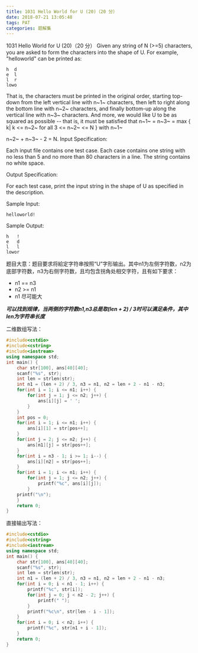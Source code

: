 ```yaml
---
title: 1031 Hello World for U (20)（20 分）
date: 2018-07-21 13:05:48
tags: PAT
categories: 题解集
---
```


1031 Hello World for U (20)（20 分）
Given any string of N (>=5) characters, you are asked to form the characters into the shape of U. For example, "helloworld" can be printed as:
```
h  d
e  l
l  r
lowo
```
That is, the characters must be printed in the original order, starting top-down from the left vertical line with n~1~ characters, then left to right along the bottom line with n~2~ characters, and finally bottom-up along the vertical line with n~3~ characters. And more, we would like U to be as squared as possible -- that is, it must be satisfied that n~1~ = n~3~ = max { k| k <= n~2~ for all 3 <= n~2~ <= N } with n~1~

n~2~ + n~3~ - 2 = N.
Input Specification:

Each input file contains one test case. Each case contains one string with no less than 5 and no more than 80 characters in a line. The string contains no white space.

Output Specification:

For each test case, print the input string in the shape of U as specified in the description.

Sample Input:
```
helloworld!
```
Sample Output:
```
h   !
e   d
l   l
lowor
```
题目大意：题目要求将給定字符串按照“U”字形输出。其中n1为左侧字符数，n2为底部字符数，n3为右侧字符数，且均包含拐角处相交字符，且有如下要求：

- n1 == n3
- n2 >= n1
- n1 尽可能大

***可以找到规律，当两侧的字符数n1,n3总是取(len + 2) / 3时可以满足条件，其中len为字符串长度***

二维数组写法：
```cpp
#include<cstdio>
#include<cstring>
#include<iostream>
using namespace std;
int main() {
    char str[100], ans[40][40];
    scanf("%s", str);
    int len = strlen(str);
    int n1 = (len + 2) / 3, n3 = n1, n2 = len + 2 - n1 - n3;
    for(int i = 1; i <= n1; i++) {
        for(int j = 1; j <= n2; j++) {
            ans[i][j] = ' ';
        }
    }
    int pos = 0;
    for(int i = 1; i <= n1; i++) {
        ans[i][1] = str[pos++];
    }
    for(int j = 2; j <= n2; j++) {
        ans[n1][j] = str[pos++];
    }
    for(int i = n3 - 1; i >= 1; i--) {
        ans[i][n2] = str[pos++];
    }
    for(int i = 1; i <= n1; i++) {
        for(int j = 1; j <= n2; j++) {
            printf("%c", ans[i][j]);
        }
    printf("\n");
    }
    return 0;
}

```

直接输出写法：

```cpp
#include<cstdio>
#include<cstring>
#include<iostream>
using namespace std;
int main() {
    char str[100], ans[40][40];
    scanf("%s", str);
    int len = strlen(str);
    int n1 = (len + 2) / 3, n3 = n1, n2 = len + 2 - n1 - n3;
    for(int i = 0; i < n1 - 1; i++) {
        printf("%c", str[i]);
        for(int j = 0; j < n2 - 2; j++) {
            printf(" ");
        }
        printf("%c\n", str[len - i - 1]);
    }
    for(int i = 0; i < n2; i++) {
        printf("%c", str[n1 + i - 1]);
    }
    return 0;
}

```